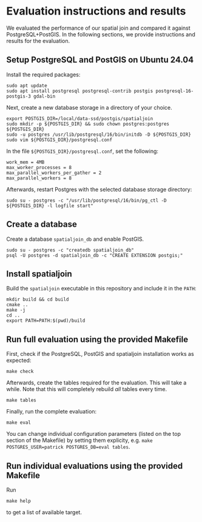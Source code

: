 # Evaluation instructions and results

We evaluated the performance of our spatial join and compared it against
PostgreSQL+PostGIS. In the following sections, we provide instructions and
results for the evaluation.

## Setup PostgreSQL and PostGIS on Ubuntu 24.04

Install the required packages:


```
sudo apt update
sudo apt install postgresql postgresql-contrib postgis postgresql-16-postgis-3 gdal-bin
```

Next, create a new database storage in a directory of your choice.
```
export POSTGIS_DIR=/local/data-ssd/postgis/spatialjoin
sudo mkdir -p ${POSTGIS_DIR} && sudo chown postgres:postgres ${POSTGIS_DIR}
sudo -u postgres /usr/lib/postgresql/16/bin/initdb -D ${POSTGIS_DIR}
sudo vim ${POSTGIS_DIR}/postgresql.conf
```
In the file `${POSTGIS_DIR}/postgresql.conf`, set the following:
```
work_mem = 4MB
max_worker_processes = 8
max_parallel_workers_per_gather = 2
max_parallel_workers = 8
```
Afterwards, restart Postgres with the selected database storage directory:

```
sudo su - postgres -c "/usr/lib/postgresql/16/bin/pg_ctl -D ${POSTGIS_DIR} -l logfile start"
```

## Create a database

Create a database `spatialjoin_db` and enable PostGIS.
```
sudo su - postgres -c "createdb spatialjoin_db"
psql -U postgres -d spatialjoin_db -c "CREATE EXTENSION postgis;"
```

## Install spatialjoin

Build the `spatialjoin` executable in this repository and include it in the `PATH`:

```
mkdir build && cd build
cmake ..
make -j
cd ..
export PATH=PATH:$(pwd)/build
```

## Run full evaluation using the provided Makefile

First, check if the PostgreSQL, PostGIS and spatialjoin installation works as expected:

```
make check
```

Afterwards, create the tables required for the evaluation. This will take a while. Note that this  will completely rebuild *all* tables every time.

```
make tables
```

Finally, run the complete evaluation:

```
make eval
```

You can change individual configuration parameters (listed on the top section of the Makefile) by setting them explicity, e.g. `make POSTGRES_USER=patrick POSTGRES_DB=eval tables`.

## Run individual evaluations using the provided Makefile

Run

```
make help
```

to get a list of available target.
